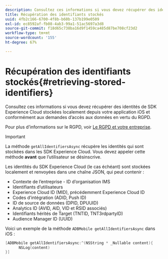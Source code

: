 ```yaml
---
description: Consultez ces informations si vous devez récupérer des identités de SDK Experience Cloud stockées localement depuis votre application iOS et conformément aux demandes d’accès aux données en vertu du RGPD.
title: Récupération des identifiants stockés
uuid: 4fb2c166-6700-4f8b-b60b-137b199e0509
exl-id: ec8592af-fb08-4ab3-99a1-51ac5697a3d8
source-git-commit: f18d65c738ba16d9f1459ca485d87be708cf23d2
workflow-type: tm+mt
source-wordcount: '155'
ht-degree: 67%

---
```


# Récupération des identifiants stockés{#retrieving-stored-identifiers}

Consultez ces informations si vous devez récupérer des identités de SDK Experience Cloud stockées localement depuis votre application iOS et conformément aux demandes d’accès aux données en vertu du RGPD.

Pour plus d’informations sur le RGPD, voir [Le RGPD et votre entreprise](https://www.adobe.com/fr/privacy/general-data-protection-regulation.html).

>[!IMPORTANT]
>
>La méthode `getAllIdentifiersAsync` récupère les identités qui sont stockées dans les SDK Experience Cloud. Vous devez appeler cette méthode **avant** que l’utilisateur se désinscrive.

Les identités du SDK Experience Cloud (le cas échéant) sont stockées localement et renvoyées dans une chaîne JSON, qui peut contenir :

* Contexte de l’entreprise - ID d’organisation IMS
* Identifiants d’utilisateurs
* Experience Cloud ID (MID), précédemment Experience Cloud ID
* Codes d’intégration (ADID, Push ID)
* ID de source de données (DPID, DPUUID)
* Analytics ID (AVID, AID, VID et RSID associés)
* Identifiants hérités de Target (TNTID, TNT3rdpartyID)
* Audience Manager ID (UUID)

Voici un exemple de la méthode `ADBMobile getAllIdentifiersAsync` dans iOS :

```objective-c
[ADBMobile getAllIdentifiersAsync:^(NSString * _Nullable content){
      NSLog(content) 
}]
```
